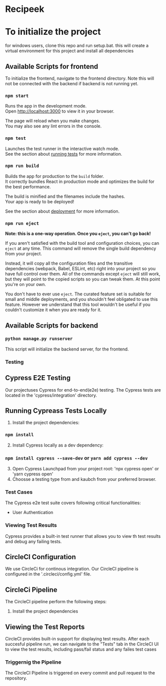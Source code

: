 # Recipeek

# To initialize the project

for windows users, clone this repo and run setup.bat.
this will create a virtual environment for this project and install all dependencies

## Available Scripts for frontend

To initialize the frontend, navigate to the frontend directory. Note this will not be connected with the backend if backend is not running yet.

### `npm start`

Runs the app in the development mode.\
Open [http://localhost:3000](http://localhost:3000) to view it in your browser.

The page will reload when you make changes.\
You may also see any lint errors in the console.

### `npm test`

Launches the test runner in the interactive watch mode.\
See the section about [running tests](https://facebook.github.io/create-react-app/docs/running-tests) for more information.

### `npm run build`

Builds the app for production to the `build` folder.\
It correctly bundles React in production mode and optimizes the build for the best performance.

The build is minified and the filenames include the hashes.\
Your app is ready to be deployed!

See the section about [deployment](https://facebook.github.io/create-react-app/docs/deployment) for more information.

### `npm run eject`

**Note: this is a one-way operation. Once you `eject`, you can't go back!**

If you aren't satisfied with the build tool and configuration choices, you can `eject` at any time. This command will remove the single build dependency from your project.

Instead, it will copy all the configuration files and the transitive dependencies (webpack, Babel, ESLint, etc) right into your project so you have full control over them. All of the commands except `eject` will still work, but they will point to the copied scripts so you can tweak them. At this point you're on your own.

You don't have to ever use `eject`. The curated feature set is suitable for small and middle deployments, and you shouldn't feel obligated to use this feature. However we understand that this tool wouldn't be useful if you couldn't customize it when you are ready for it.

## Available Scripts for backend

### `python manage.py runserver`

This script will initialize the backend server, for the frontend.


### Testing

## Cypress E2E Testing

Our projectuses Cypress for end-to-end(e2e) testing. 
The Cypress tests are located in the 'cypress/integration' directory.

## Running Cypreass Tests Locally

1. Install the project dependencies: 
### `npm install`
2. Install Cypress locally as a dev dependency:
### `npm install cypress --save-dev` or `yarn add cypress --dev`
3. Open Cypress Launchpad from your project root: 'npx cypress open' or 'yarn cypress open'
4. Choosse a testing type from and kaubch from your preferred browser.

### Test Cases

The Cypress e2e test suite covers following critical functionalities:

- User Authentication

### Viewing Test Results

Cypress provides a built-in test runner that allows you to view th test results and debug any failing tests. 


## CircleCI Configuration

We use CircleCi for continous integration. 
Our CircleCI pipeline is configured in the '.circleci/config.yml' file.

## CircleCi Pipeline

The CircleCI pipeline perform the following steps:

1. Install the project dependencies

## Viewing the Test Reports

CircleCI provides built-in support for displaying test results.
After each succesful pipeline run, we can navigate to the "Tests" tab in the CircleCI UI to view the test results, including pass/fail status and any failes test cases

### Triggernig the Pipeline 

The CircleCI Pipeline is triggered on every commit and pull request to the repository.